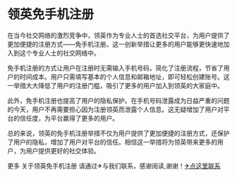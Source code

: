 # 领英免手机注册

在当今社交网络的激烈竞争中，领英作为专业人士的首选社交平台，为用户提供了更加便捷的注册方式——免手机注册。这一创新举措让更多的用户能够更快速地加入到这个专业人士的社交网络中。

免手机注册的方式让用户在注册时无需输入手机号码，简化了注册流程，节省了用户的时间成本。用户只需填写基本的个人信息和邮箱地址，即可轻松创建账号。这一举措大大降低了用户的注册门槛，吸引了更多的用户加入到领英的大家庭中。

此外，免手机注册也提高了用户的隐私保护。在手机号码泄露成为日益严重的问题的今天，用户不再需要担心因为注册领英而泄露个人信息。这无疑增加了用户对平台的信任度，为平台赢得了更多的用户。

总的来说，领英的免手机注册举措不仅为用户提供了更加便捷的注册方式，还保护了用户的隐私，增加了用户对平台的信任。相信这一举措将为领英带来更多的用户，为用户提供更好的社交体验。

更多 关于领英免手机注册 请通过✈与我们联系，感谢阅读,谢谢！[✈点这里联系](https://a.k02.cc)